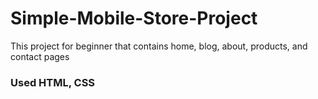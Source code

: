 # Simple-Mobile-Store-Project

This project for beginner that contains home, blog, about, products, and contact pages

### Used HTML, CSS
